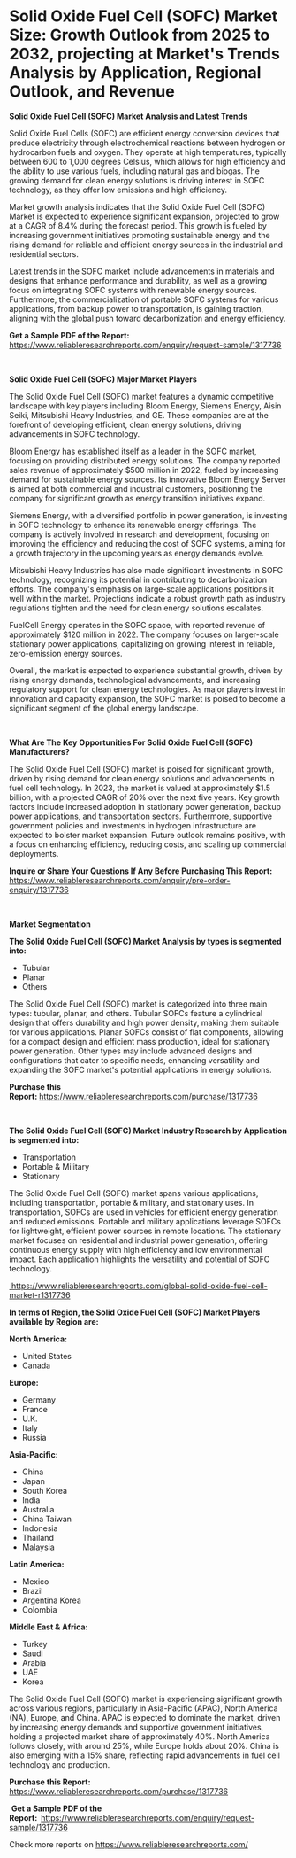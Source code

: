 <p><h1>Solid Oxide Fuel Cell (SOFC) Market Size: Growth Outlook from 2025 to 2032, projecting at Market's Trends Analysis by Application, Regional Outlook, and Revenue</h1></p><p><strong>Solid Oxide Fuel Cell (SOFC) Market Analysis and Latest Trends</strong></p>
<p><p>Solid Oxide Fuel Cells (SOFC) are efficient energy conversion devices that produce electricity through electrochemical reactions between hydrogen or hydrocarbon fuels and oxygen. They operate at high temperatures, typically between 600 to 1,000 degrees Celsius, which allows for high efficiency and the ability to use various fuels, including natural gas and biogas. The growing demand for clean energy solutions is driving interest in SOFC technology, as they offer low emissions and high efficiency.</p><p>Market growth analysis indicates that the Solid Oxide Fuel Cell (SOFC) Market is expected to experience significant expansion, projected to grow at a CAGR of 8.4% during the forecast period. This growth is fueled by increasing government initiatives promoting sustainable energy and the rising demand for reliable and efficient energy sources in the industrial and residential sectors. </p><p>Latest trends in the SOFC market include advancements in materials and designs that enhance performance and durability, as well as a growing focus on integrating SOFC systems with renewable energy sources. Furthermore, the commercialization of portable SOFC systems for various applications, from backup power to transportation, is gaining traction, aligning with the global push toward decarbonization and energy efficiency.</p></p>
<p><strong>Get a Sample PDF of the Report:&nbsp;</strong> <a href="https://www.reliableresearchreports.com/enquiry/request-sample/1317736?utm_campaign=2098&utm_medium=2&utm_source=Github&utm_content=ia&utm_term=14022025&utm_id=solid-oxide-fuel-cell-sofc">https://www.reliableresearchreports.com/enquiry/request-sample/1317736</a></p>
<p>&nbsp;</p>
<p><strong>Solid Oxide Fuel Cell (SOFC) Major Market Players</strong></p>
<p><p>The Solid Oxide Fuel Cell (SOFC) market features a dynamic competitive landscape with key players including Bloom Energy, Siemens Energy, Aisin Seiki, Mitsubishi Heavy Industries, and GE. These companies are at the forefront of developing efficient, clean energy solutions, driving advancements in SOFC technology.</p><p>Bloom Energy has established itself as a leader in the SOFC market, focusing on providing distributed energy solutions. The company reported sales revenue of approximately $500 million in 2022, fueled by increasing demand for sustainable energy sources. Its innovative Bloom Energy Server is aimed at both commercial and industrial customers, positioning the company for significant growth as energy transition initiatives expand.</p><p>Siemens Energy, with a diversified portfolio in power generation, is investing in SOFC technology to enhance its renewable energy offerings. The company is actively involved in research and development, focusing on improving the efficiency and reducing the cost of SOFC systems, aiming for a growth trajectory in the upcoming years as energy demands evolve.</p><p>Mitsubishi Heavy Industries has also made significant investments in SOFC technology, recognizing its potential in contributing to decarbonization efforts. The company's emphasis on large-scale applications positions it well within the market. Projections indicate a robust growth path as industry regulations tighten and the need for clean energy solutions escalates.</p><p>FuelCell Energy operates in the SOFC space, with reported revenue of approximately $120 million in 2022. The company focuses on larger-scale stationary power applications, capitalizing on growing interest in reliable, zero-emission energy sources.</p><p>Overall, the market is expected to experience substantial growth, driven by rising energy demands, technological advancements, and increasing regulatory support for clean energy technologies. As major players invest in innovation and capacity expansion, the SOFC market is poised to become a significant segment of the global energy landscape.</p></p>
<p>&nbsp;</p>
<p><strong>What Are The Key Opportunities For Solid Oxide Fuel Cell (SOFC) Manufacturers?</strong></p>
<p><p>The Solid Oxide Fuel Cell (SOFC) market is poised for significant growth, driven by rising demand for clean energy solutions and advancements in fuel cell technology. In 2023, the market is valued at approximately $1.5 billion, with a projected CAGR of 20% over the next five years. Key growth factors include increased adoption in stationary power generation, backup power applications, and transportation sectors. Furthermore, supportive government policies and investments in hydrogen infrastructure are expected to bolster market expansion. Future outlook remains positive, with a focus on enhancing efficiency, reducing costs, and scaling up commercial deployments.</p></p>
<p><strong>Inquire or Share Your Questions If Any Before Purchasing This Report:</strong> <a href="https://www.reliableresearchreports.com/enquiry/pre-order-enquiry/1317736?utm_campaign=2098&utm_medium=2&utm_source=Github&utm_content=ia&utm_term=14022025&utm_id=solid-oxide-fuel-cell-sofc">https://www.reliableresearchreports.com/enquiry/pre-order-enquiry/1317736</a></p>
<p>&nbsp;</p>
<p><strong>Market Segmentation</strong></p>
<p><strong>The Solid Oxide Fuel Cell (SOFC) Market Analysis by types is segmented into:</strong></p>
<p><ul><li>Tubular</li><li>Planar</li><li>Others</li></ul></p>
<p><p>The Solid Oxide Fuel Cell (SOFC) market is categorized into three main types: tubular, planar, and others. Tubular SOFCs feature a cylindrical design that offers durability and high power density, making them suitable for various applications. Planar SOFCs consist of flat components, allowing for a compact design and efficient mass production, ideal for stationary power generation. Other types may include advanced designs and configurations that cater to specific needs, enhancing versatility and expanding the SOFC market's potential applications in energy solutions.</p></p>
<p><strong>Purchase this Report:&nbsp;</strong><a href="https://www.reliableresearchreports.com/purchase/1317736?utm_campaign=2098&utm_medium=2&utm_source=Github&utm_content=ia&utm_term=14022025&utm_id=solid-oxide-fuel-cell-sofc">https://www.reliableresearchreports.com/purchase/1317736</a></p>
<p>&nbsp;</p>
<p><strong>The Solid Oxide Fuel Cell (SOFC) Market Industry Research by Application is segmented into:</strong></p>
<p><ul><li>Transportation</li><li>Portable & Military</li><li>Stationary</li></ul></p>
<p><p>The Solid Oxide Fuel Cell (SOFC) market spans various applications, including transportation, portable & military, and stationary uses. In transportation, SOFCs are used in vehicles for efficient energy generation and reduced emissions. Portable and military applications leverage SOFCs for lightweight, efficient power sources in remote locations. The stationary market focuses on residential and industrial power generation, offering continuous energy supply with high efficiency and low environmental impact. Each application highlights the versatility and potential of SOFC technology.</p></p>
<p><a href="https://www.reliableresearchreports.com/global-solid-oxide-fuel-cell-market-r1317736?utm_campaign=2098&utm_medium=2&utm_source=Github&utm_content=ia&utm_term=14022025&utm_id=solid-oxide-fuel-cell-sofc">&nbsp;https://www.reliableresearchreports.com/global-solid-oxide-fuel-cell-market-r1317736</a></p>
<p><strong>In terms of Region, the Solid Oxide Fuel Cell (SOFC) Market Players available by Region are:</strong></p>
<p>
    <p> <strong> North America: </strong>
        <ul>
            <li>United States</li>
            <li>Canada</li>
        </ul>
        </p> 
    <p> <strong> Europe: </strong>
        <ul>
            <li>Germany</li>
            <li>France</li>
            <li>U.K.</li>
            <li>Italy</li>
            <li>Russia</li>
        </ul>
        </p> 
    <p> <strong> Asia-Pacific: </strong>
        <ul>
            <li>China</li>
            <li>Japan</li>
            <li>South Korea</li>
            <li>India</li>
            <li>Australia</li>
            <li>China Taiwan</li>
            <li>Indonesia</li>
            <li>Thailand</li>
            <li>Malaysia</li>
        </ul>
        </p> 
    <p> <strong> Latin America: </strong>
        <ul>
            <li>Mexico</li>
            <li>Brazil</li>
            <li>Argentina Korea</li>
            <li>Colombia</li>
        </ul>
        </p> 
    <p> <strong> Middle East & Africa: </strong>
        <ul>
            <li>Turkey</li>
            <li>Saudi</li>
            <li>Arabia</li>
            <li>UAE</li>
            <li>Korea</li>
        </ul>
    </p>
    </p>
<p><p>The Solid Oxide Fuel Cell (SOFC) market is experiencing significant growth across various regions, particularly in Asia-Pacific (APAC), North America (NA), Europe, and China. APAC is expected to dominate the market, driven by increasing energy demands and supportive government initiatives, holding a projected market share of approximately 40%. North America follows closely, with around 25%, while Europe holds about 20%. China is also emerging with a 15% share, reflecting rapid advancements in fuel cell technology and production.</p></p>
<p><strong>Purchase this Report: </strong><a href="https://www.reliableresearchreports.com/purchase/1317736?utm_campaign=2098&utm_medium=2&utm_source=Github&utm_content=ia&utm_term=14022025&utm_id=solid-oxide-fuel-cell-sofc">https://www.reliableresearchreports.com/purchase/1317736</a></p>
<p>&nbsp;<strong>Get a Sample PDF of the Report:&nbsp;&nbsp;</strong><a href="https://www.reliableresearchreports.com/enquiry/request-sample/1317736?utm_campaign=2098&utm_medium=2&utm_source=Github&utm_content=ia&utm_term=14022025&utm_id=solid-oxide-fuel-cell-sofc">https://www.reliableresearchreports.com/enquiry/request-sample/1317736</a></p>
<p><strong></strong></p>
<p>Check more reports on <a href="https://www.reliableresearchreports.com/?utm_campaign=2098&utm_medium=2&utm_source=Github&utm_content=ia&utm_term=14022025&utm_id=solid-oxide-fuel-cell-sofc">https://www.reliableresearchreports.com/</a></p>